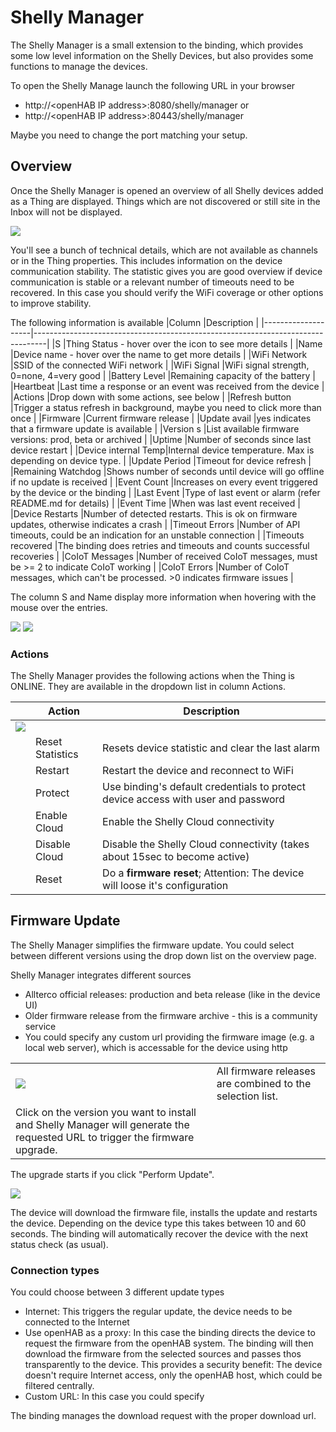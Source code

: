 # Shelly Manager

The Shelly Manager is a small extension to the binding, which provides some low level information on the Shelly Devices, but also provides some functions to manage the devices.

To open the Shelly Manage launch the following URL in your browser
- http://&lt;openHAB IP address&gt;:8080/shelly/manager or
- http://&lt;openHAB IP address&gt;:80443/shelly/manager

Maybe you need to change the port matching your setup.

## Overview

Once the Shelly Manager is opened an overview of all Shelly devices added as a Thing are displayed. 
Things which are not discovered or still site in the Inbox will not be displayed.

![](images/manager/overview.png)

You'll see a bunch of technical details, which are not available as channels or in the Thing properties.
This includes information on the device communication stability. 
The statistic gives you are good overview if device communication is stable or a relevant number of timeouts need to be recovered.
In this case you should verify the WiFi coverage or other options to improve stability.

The following information is available
|Column              |Description                                                                      |
|--------------------|---------------------------------------------------------------------------------|
|S                   |Thing Status - hover over the icon to see more details                           |
|Name                |Device name - hover over the name to get more details                            |
|WiFi Network        |SSID of the connected WiFi network                                               |
|WiFi Signal         |WiFi signal strength, 0=none, 4=very good                                        |
|Battery Level       |Remaining capacity of the battery                                                |
|Heartbeat           |Last time a response or an event was received from the device                    |
|Actions             |Drop down with some actions, see below                                           |
|Refresh button      |Trigger a status refresh in background, maybe you need to click more than once   |
|Firmware            |Current firmware release                                                         |
|Update avail        |yes indicates that a firmware update is available                                |
|Version s           |List available firmware versions: prod, beta or archived                         |
|Uptime              |Number of seconds since last device restart                                      |
|Device internal Temp|Internal device temperature. Max is depending on device type.                    |
|Update Period       |Timeout for device refresh                                                       |
|Remaining Watchdog  |Shows number of seconds until device will go offline if no update is received    |
|Event Count         |Increases on every event triggered by the device or the binding                  |
|Last Event          |Type of last event or alarm (refer README.md for details)                        |
|Event Time          |When was last event received                                                     |
|Device Restarts     |Number of detected restarts. This is ok on firmware updates, otherwise indicates a crash |
|Timeout Errors      |Number of API timeouts, could be an indication for an unstable connection        |
|Timeouts recovered  |The binding does retries and timeouts and counts successful recoveries           |
|CoIoT Messages      |Number of received CoIoT messages, must be >= 2 to indicate CoIoT working        |
|CoIoT Errors        |Number of CoIoT messages, which can't be processed. >0 indicates firmware issues |

The column S and Name display more information when hovering with the mouse over the entries.

![](images/manager/overview_devstatus.png)
![](images/manager/overview_devsettings.png)


### Actions

The Shelly Manager provides the following actions when the Thing is ONLINE. 
They are available in the dropdown list in column Actions.




| |Action          |Description                                                                      |
|-|----------------|---------------------------------------------------------------------------------| 
|![](images/manager/overview_actions.png)||                                                          |
| |Reset Statistics|Resets device statistic and clear the last alarm                                 |
| |Restart         |Restart the device and reconnect to WiFi                                         |
| |Protect         |Use binding's default credentials to protect device access with user and password|
| |Enable Cloud    |Enable the Shelly Cloud connectivity                                             |
| |Disable Cloud   |Disable the Shelly Cloud connectivity (takes about 15sec to become active)       |
| |Reset           |Do a **firmware reset**; Attention: The device will loose it's configuration     |

## Firmware Update

The Shelly Manager simplifies the firmware update.
You could select between different versions using the drop down list on the overview page.

Shelly Manager integrates different sources
- Allterco official releases: production and beta release (like in the device UI)
- Older firmware release from the firmware archive - this is a community service
- You could specify any custom url providing the firmware image (e.g. a local web server), which is accessable for the device using http

| | |
|-|-|
|![](images/manager/overview_versions.png)|All firmware releases are combined to the selection list.<br/>
  Click on the version you want to install and Shelly Manager will generate the requested URL to trigger the firmware upgrade.|

The upgrade starts if you click "Perform Update".

![](images/manager/fwupgrade.png)

The device will download the firmware file, installs the update and restarts the device.
Depending on the device type this takes between 10 and 60 seconds.
The binding will automatically recover the device with the next status check (as usual).

### Connection types

You could choose between 3 different update types
* Internet: This triggers the regular update, the device needs to be connected to the Internet
* Use openHAB as a proxy: In this case the binding directs the device to request the firmware from the openHAB system.
The binding will then download the firmware from the selected sources and passes thos transparently to the device.
This provides a security benefit: The device doesn't require Internet access, only the openHAB host, which could be filtered centrally.
* Custom URL: In this case you could specify 

The binding manages the download request with the proper download url.
